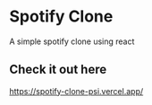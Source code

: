 # Spotify Clone
A simple spotify clone using react

## Check it out here

https://spotify-clone-psi.vercel.app/